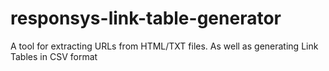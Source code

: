 responsys-link-table-generator
==============================

A tool for extracting URLs from HTML/TXT files.  As well as generating Link Tables in CSV format